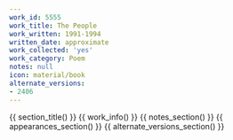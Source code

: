 ```yaml
---
work_id: 5555
work_title: The People
work_written: 1991-1994
written_date: approximate
work_collected: 'yes'
work_category: Poem
notes: null
icon: material/book
alternate_versions:
- 2406
---
```


{{ section_title() }}
{{ work_info() }}
{{ notes_section() }}
{{ appearances_section() }}
{{ alternate_versions_section() }}